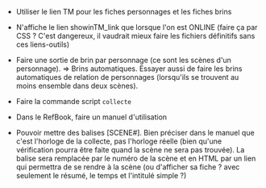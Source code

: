 * Utiliser le lien TM pour les fiches personnages et les fiches brins
* N'affiche le lien showinTM_link que lorsque l'on est ONLINE (faire ça par CSS ? C'est dangereux, il vaudrait mieux faire les fichiers définitifs sans ces liens-outils)

* Faire une sortie de brin par personnage (ce sont les scènes d'un personnage). => Brins automatiques.
  Essayer aussi de faire les brins automatiques de relation de personnages (lorsqu'ils se trouvent au moins ensemble dans deux scènes).

* Faire la commande script `collecte`

* Dans le RefBook, faire un manuel d'utilisation

* Pouvoir mettre des balises [SCENE#<horloge>]. Bien préciser dans le manuel que c'est l'horloge de la collecte, pas l'horloge réelle (bien qu'une vérification pourra être faite quand la scène ne sera pas trouvée).
  La balise sera remplacée par le numéro de la scène et en HTML par un lien qui permettra de se rendre à la scène (ou d'afficher sa fiche ? avec seulement le résumé, le temps et l'intitulé simple ?)
